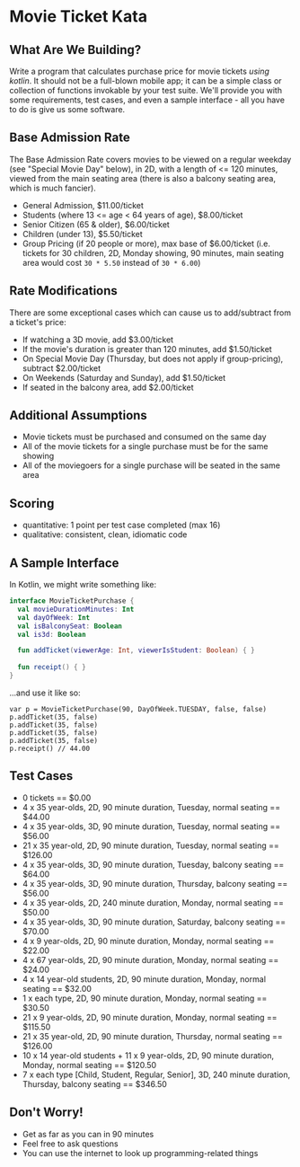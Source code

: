 # Movie Ticket Kata

## What Are We Building?

Write a program that calculates purchase price for movie tickets *using kotlin*. It should not be a full-blown mobile app; it can be a simple class or collection of functions invokable by your test suite. We'll provide you with some requirements, test cases, and even a sample interface - all you have to do is give us some software.

## Base Admission Rate 

The Base Admission Rate covers movies to be viewed on a regular weekday (see "Special Movie Day" below), in 2D, with a length of <= 120 minutes, viewed from the main seating area (there is also a balcony seating area, which is much fancier).

- General Admission, $11.00/ticket
- Students (where 13 <= age < 64 years of age), $8.00/ticket
- Senior Citizen (65 & older), $6.00/ticket
- Children (under 13), $5.50/ticket
- Group Pricing (if 20 people or more), max base of $6.00/ticket (i.e. tickets for 30 children, 2D, Monday showing, 90 minutes, main seating area would cost `30 * 5.50` instead of `30 * 6.00`)

## Rate Modifications

There are some exceptional cases which can cause us to add/subtract from a ticket's price:

- If watching a 3D movie, add $3.00/ticket
- If the movie's duration is greater than 120 minutes, add $1.50/ticket
- On Special Movie Day (Thursday, but does not apply if group-pricing), subtract $2.00/ticket
- On Weekends (Saturday and Sunday), add $1.50/ticket
- If seated in the balcony area, add $2.00/ticket

## Additional Assumptions

- Movie tickets must be purchased and consumed on the same day
- All of the movie tickets for a single purchase must be for the same showing
- All of the moviegoers for a single purchase will be seated in the same area

## Scoring

- quantitative: 1 point per test case completed (max 16)
- qualitative: consistent, clean, idiomatic code

## A Sample Interface

In Kotlin, we might write something like:

```Kotlin
interface MovieTicketPurchase {
  val movieDurationMinutes: Int
  val dayOfWeek: Int
  val isBalconySeat: Boolean
  val is3d: Boolean

  fun addTicket(viewerAge: Int, viewerIsStudent: Boolean) { }
  
  fun receipt() { }
}
```

...and use it like so:

```
var p = MovieTicketPurchase(90, DayOfWeek.TUESDAY, false, false)
p.addTicket(35, false)
p.addTicket(35, false)
p.addTicket(35, false)
p.addTicket(35, false)
p.receipt() // 44.00
```

## Test Cases

- 0 tickets == $0.00
- 4 x 35 year-olds, 2D, 90 minute duration, Tuesday, normal seating == $44.00
- 4 x 35 year-olds, 3D, 90 minute duration, Tuesday, normal seating == $56.00
- 21 x 35 year-old, 2D, 90 minute duration, Tuesday, normal seating == $126.00
- 4 x 35 year-olds, 3D, 90 minute duration, Tuesday, balcony seating == $64.00
- 4 x 35 year-olds, 3D, 90 minute duration, Thursday, balcony seating == $56.00
- 4 x 35 year-olds, 2D, 240 minute duration, Monday, normal seating == $50.00
- 4 x 35 year-olds, 3D, 90 minute duration, Saturday, balcony seating == $70.00
- 4 x 9 year-olds, 2D, 90 minute duration, Monday, normal seating == $22.00
- 4 x 67 year-olds, 2D, 90 minute duration, Monday, normal seating == $24.00
- 4 x 14 year-old students, 2D, 90 minute duration, Monday, normal seating == $32.00
- 1 x each type, 2D, 90 minute duration, Monday, normal seating == $30.50
- 21 x 9 year-olds, 2D, 90 minute duration, Monday, normal seating == $115.50
- 21 x 35 year-old, 2D, 90 minute duration, Thursday, normal seating == $126.00
- 10 x 14 year-old students + 11 x 9 year-olds, 2D, 90 minute duration, Monday, normal seating == $120.50
- 7 x each type [Child, Student, Regular, Senior], 3D, 240 minute duration, Thursday, balcony seating == $346.50

## Don't Worry!

- Get as far as you can in 90 minutes
- Feel free to ask questions
- You can use the internet to look up programming-related things
